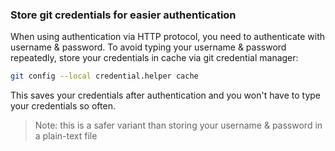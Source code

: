 ### Store git credentials for easier authentication
When using authentication via HTTP protocol, you need to authenticate with username & password. To avoid typing your username & password repeatedly, store your credentials in cache via git credential manager:
```bash
git config --local credential.helper cache
```
This saves your credentials after authentication and you won't have to type your credentials so often. 
> Note: this is a safer variant than storing your username & password in a plain-text file

